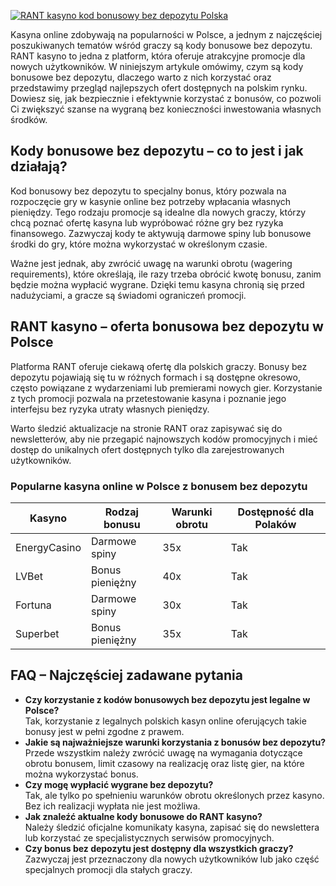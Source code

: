 [![RANT kasyno kod bonusowy bez depozytu Polska](https://123-caf.pages.dev/gitsignup.png)](https://vrmoo.ru/Bt82HjjY)

<p>Kasyna online zdobywają na popularności w Polsce, a jednym z najczęściej poszukiwanych tematów wśród graczy są kody bonusowe bez depozytu. RANT kasyno to jedna z platform, która oferuje atrakcyjne promocje dla nowych użytkowników. W niniejszym artykule omówimy, czym są kody bonusowe bez depozytu, dlaczego warto z nich korzystać oraz przedstawimy przegląd najlepszych ofert dostępnych na polskim rynku. Dowiesz się, jak bezpiecznie i efektywnie korzystać z bonusów, co pozwoli Ci zwiększyć szanse na wygraną bez konieczności inwestowania własnych środków.</p>  <h2>Kody bonusowe bez depozytu – co to jest i jak działają?</h2> <p>Kod bonusowy bez depozytu to specjalny bonus, który pozwala na rozpoczęcie gry w kasynie online bez potrzeby wpłacania własnych pieniędzy. Tego rodzaju promocje są idealne dla nowych graczy, którzy chcą poznać ofertę kasyna lub wypróbować różne gry bez ryzyka finansowego. Zazwyczaj kody te aktywują darmowe spiny lub bonusowe środki do gry, które można wykorzystać w określonym czasie.</p> <p>Ważne jest jednak, aby zwrócić uwagę na warunki obrotu (wagering requirements), które określają, ile razy trzeba obrócić kwotę bonusu, zanim będzie można wypłacić wygrane. Dzięki temu kasyna chronią się przed nadużyciami, a gracze są świadomi ograniczeń promocji.</p>  <h2>RANT kasyno – oferta bonusowa bez depozytu w Polsce</h2> <p>Platforma RANT oferuje ciekawą ofertę dla polskich graczy. Bonusy bez depozytu pojawiają się tu w różnych formach i są dostępne okresowo, często powiązane z wydarzeniami lub premierami nowych gier. Korzystanie z tych promocji pozwala na przetestowanie kasyna i poznanie jego interfejsu bez ryzyka utraty własnych pieniędzy.</p> <p>Warto śledzić aktualizacje na stronie RANT oraz zapisywać się do newsletterów, aby nie przegapić najnowszych kodów promocyjnych i mieć dostęp do unikalnych ofert dostępnych tylko dla zarejestrowanych użytkowników.</p>  <h3>Popularne kasyna online w Polsce z bonusem bez depozytu</h3> <table>   <thead>     <tr>       <th>Kasyno</th>       <th>Rodzaj bonusu</th>       <th>Warunki obrotu</th>       <th>Dostępność dla Polaków</th>     </tr>   </thead>   <tbody>     <tr>       <td>EnergyCasino</td>       <td>Darmowe spiny</td>       <td>35x</td>       <td>Tak</td>     </tr>     <tr>       <td>LVBet</td>       <td>Bonus pieniężny</td>       <td>40x</td>       <td>Tak</td>     </tr>     <tr>       <td>Fortuna</td>       <td>Darmowe spiny</td>       <td>30x</td>       <td>Tak</td>     </tr>     <tr>       <td>Superbet</td>       <td>Bonus pieniężny</td>       <td>35x</td>       <td>Tak</td>     </tr>   </tbody> </table>  <h2>FAQ – Najczęściej zadawane pytania</h2> <ul>   <li><strong>Czy korzystanie z kodów bonusowych bez depozytu jest legalne w Polsce?</strong><br>Tak, korzystanie z legalnych polskich kasyn online oferujących takie bonusy jest w pełni zgodne z prawem.</li>   <li><strong>Jakie są najważniejsze warunki korzystania z bonusów bez depozytu?</strong><br>Przede wszystkim należy zwrócić uwagę na wymagania dotyczące obrotu bonusem, limit czasowy na realizację oraz listę gier, na które można wykorzystać bonus.</li>   <li><strong>Czy mogę wypłacić wygrane bez depozytu?</strong><br>Tak, ale tylko po spełnieniu warunków obrotu określonych przez kasyno. Bez ich realizacji wypłata nie jest możliwa.</li>   <li><strong>Jak znaleźć aktualne kody bonusowe do RANT kasyno?</strong><br>Należy śledzić oficjalne komunikaty kasyna, zapisać się do newslettera lub korzystać ze specjalistycznych serwisów promocyjnych.</li>   <li><strong>Czy bonus bez depozytu jest dostępny dla wszystkich graczy?</strong><br>Zazwyczaj jest przeznaczony dla nowych użytkowników lub jako część specjalnych promocji dla stałych graczy.</li> </ul>